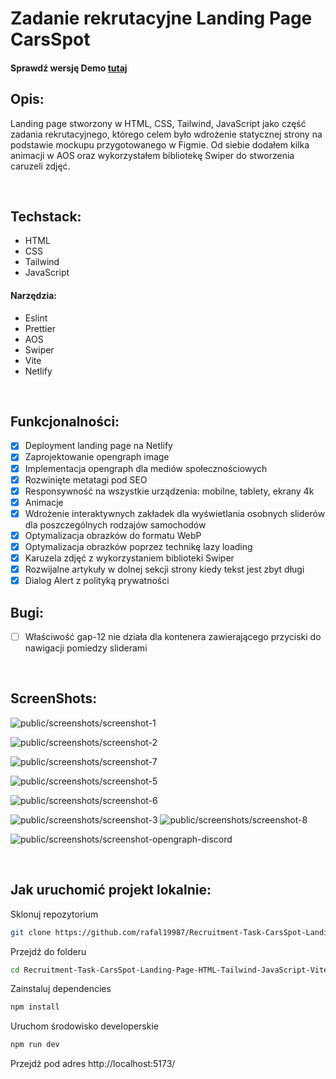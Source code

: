 # Zadanie rekrutacyjne Landing Page CarsSpot

#### Sprawdź wersję Demo [tutaj](https://carsspot.netlify.app/)

## Opis:

Landing page stworzony w HTML, CSS, Tailwind, JavaScript jako część zadania rekrutacyjnego, którego celem było wdrożenie statycznej strony na podstawie mockupu przygotowanego w Figmie. Od siebie dodałem kilka animacji w AOS oraz wykorzystałem bibliotekę Swiper do stworzenia caruzeli zdjęć.

<br />

## Techstack:

- HTML
- CSS
- Tailwind
- JavaScript

#### Narzędzia:

- Eslint
- Prettier
- AOS
- Swiper
- Vite
- Netlify

<br />

## Funkcjonalności:

- [x] Deployment landing page na Netlify
- [x] Zaprojektowanie opengraph image
- [x] Implementacja opengraph dla mediów społecznościowych
- [x] Rozwinięte metatagi pod SEO
- [x] Responsywność na wszystkie urządzenia: mobilne, tablety, ekrany 4k
- [x] Animacje
- [x] Wdrożenie interaktywnych zakładek dla wyświetlania osobnych sliderów dla poszczególnych rodzajów samochodów
- [x] Optymalizacja obrazków do formatu WebP
- [x] Optymalizacja obrazków poprzez technikę lazy loading
- [x] Karuzela zdjęć z wykorzystaniem biblioteki Swiper
- [x] Rozwijalne artykuły w dolnej sekcji strony kiedy tekst jest zbyt długi
- [x] Dialog Alert z polityką prywatności

## Bugi:

- [ ] Właściwość gap-12 nie działa dla kontenera zawierającego przyciski do nawigacji pomiedzy sliderami

<br />

## ScreenShots:

![public/screenshots/screenshot-1](./public/screenshots/screenshot-1.png)

![public/screenshots/screenshot-2](./public/screenshots/screenshot-2.png)

![public/screenshots/screenshot-7](./public/screenshots/screenshot-6.png)

![public/screenshots/screenshot-5](./public/screenshots/screenshot-4.png)

![public/screenshots/screenshot-6](./public/screenshots/screenshot-5.png)

![public/screenshots/screenshot-3](./public/screenshots/screenshot-7.png)
![public/screenshots/screenshot-8](./public/screenshots/screenshot-8.png)

![public/screenshots/screenshot-opengraph-discord](./public/screenshots/screenshot-opengraph-discord.png)

<br />

## Jak uruchomić projekt lokalnie:

Sklonuj repozytorium

```bash
git clone https://github.com/rafal19987/Recruitment-Task-CarsSpot-Landing-Page-HTML-Tailwind-JavaScript-Vite.git
```

Przejdź do folderu

```bash
cd Recruitment-Task-CarsSpot-Landing-Page-HTML-Tailwind-JavaScript-Vite
```

Zainstaluj dependencies

```bash
npm install
```

Uruchom środowisko developerskie

```bash
npm run dev
```

Przejdź pod adres http://localhost:5173/
